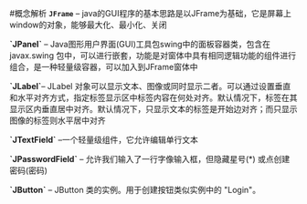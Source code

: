 #概念解析
<b>`JFrame`</b> – java的GUI程序的基本思路是以JFrame为基础，它是屏幕上window的对象，能够最大化、最小化、关闭
</p>
<b>`JPanel`</b> – Java图形用户界面(GUI)工具包swing中的面板容器类，包含在javax.swing 包中，可以进行嵌套，功能是对窗体中具有相同逻辑功能的组件进行组合，是一种轻量级容器，可以加入到JFrame窗体中
</p>
<b>`JLabel`</b>– JLabel 对象可以显示文本、图像或同时显示二者。可以通过设置垂直和水平对齐方式，指定标签显示区中标签内容在何处对齐。默认情况下，标签在其显示区内垂直居中对齐。默认情况下，只显示文本的标签是开始边对齐；而只显示图像的标签则水平居中对齐
</p>
<b>`JTextField`</b> –一个轻量级组件，它允许编辑单行文本
</p>
<b>`JPasswordField`</b> – 允许我们输入了一行字像输入框，但隐藏星号(*) 或点创建密码(密码)
</p>
<b>`JButton`</b> – JButton 类的实例。用于创建按钮类似实例中的 "Login"。


